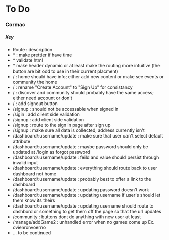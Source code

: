# To Do

### Cormac
##### Key
- Route : description
- \* : make prettier if have time
- \* validate html
- \* make header dynamic or at least make the routing more intuitive (the button are bit odd to use in their current placment)
- / : home should have info; either add new content or make see events or community the home 
- / : rename "Create Account" to  "Sign Up" for consistancy
- / : discover and community should probably have the same access; either need account or don't
- / : add signout button
- /signup : should not be accessable when signed in
- /sigin : add client side validation
- /signup : add client side validation
- /signup : route to the sign in page after sign up
- /signup : make sure all data is collected; address currently isn't
- /dashboard/:username/update : make sure that user can't select default attribute
- /dashboard/:username/update : maybe password should only be updated at /login as forgot password
- /dashboard/:username/update : feild and value should persist through invalid input
- /dashboard/:username/update : everything should route back to user dashboard not home
- /dashboard/:username/update : probably best to offer a link to the dashboard
- /dashboard/:username/update : updating password doesn't work
- /dashboard/:username/update : updating username if user's should let them know its theirs
- /dashboard/:username/update : updating username should route to dashbord or something to get them off the page so that the url updates
- /community : buttons dont do anything with new user at least
- /manage/addGame2 : unhandled error when no games come up Ex. ovienronvoerno
- ... to be continued 